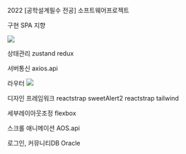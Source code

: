 2022 [공학설계필수 전공] 소프트웨어프로젝트

구현
SPA 지향


<img src="https://img.shields.io/badge/-React-<red>?logo=React&logoColor=red&color=61DAFB"/>

상태관리
zustand
redux

서버통신
axios.api

라우터
<img src="https://img.shields.io/badge/-React Router Dom-<red>?logo=ReactRouter&logoColor=white&color=CA4245"/>

디자인 프레임워크
reactstrap
sweetAlert2
reactstrap
tailwind

세부레이아웃조정
flexbox 

스크롤 애니메이션
AOS.api

로그인, 커뮤니티DB
Oracle
